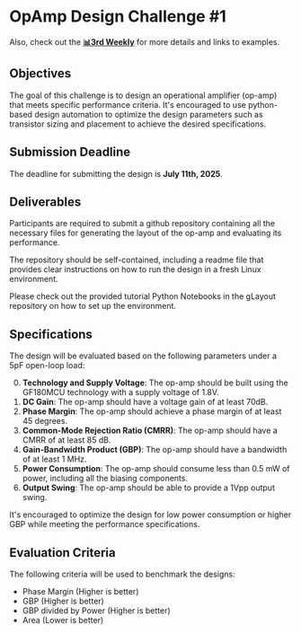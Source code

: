 # OpAmp Design Challenge #1

Also, check out the [**📊3rd Weekly**](https://docs.google.com/presentation/d/11iUuCnZQZhC-76pMEIqsWOjoYRWxP6tA/edit?slide=id.g369dd00d293_0_563#slide=id.g369dd00d293_0_563) for more details and links to examples.

## Objectives

The goal of this challenge is to design an operational amplifier (op-amp) that meets specific performance criteria. It's encouraged to use python-based design automation to optimize the design parameters such as transistor sizing and placement to achieve the desired specifications.

## Submission Deadline

The deadline for submitting the design is **July 11th, 2025**.

## Deliverables

Participants are required to submit a github repository containing all the necessary files for generating the layout of the op-amp and evaluating its performance.

The repository should be self-contained, including a readme file that provides clear instructions on how to run the design in a fresh Linux environment.

Please check out the provided tutorial Python Notebooks in the gLayout repository on how to set up the environment.

## Specifications

The design will be evaluated based on the following parameters under a 5pF open-loop load:

0. **Technology and Supply Voltage**: The op-amp should be built using the GF180MCU technology with a supply voltage of 1.8V.
1. **DC Gain**: The op-amp should have a voltage gain of at least 70dB.
2. **Phase Margin**: The op-amp should achieve a phase margin of at least 45 degrees.
3. **Common-Mode Rejection Ratio (CMRR)**: The op-amp should have a CMRR of at least 85 dB.
4. **Gain-Bandwidth Product (GBP)**: The op-amp should have a bandwidth of at least 1 MHz.
5. **Power Consumption**: The op-amp should consume less than 0.5 mW of power, including all the biasing components.
6. **Output Swing**: The op-amp should be able to provide a 1Vpp output swing.

It's encouraged to optimize the design for low power consumption or higher GBP while meeting the performance specifications.

## Evaluation Criteria

The following criteria will be used to benchmark the designs:

- Phase Margin (Higher is better)
- GBP (Higher is better)
- GBP divided by Power (Higher is better)
- Area (Lower is better)
